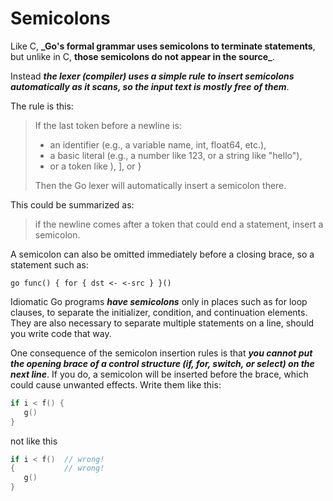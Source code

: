# Semicolons

Like C, **_Go's formal grammar uses semicolons to terminate statements**, but unlike in C, **those semicolons do not appear in the source_**. 

Instead **_the lexer (compiler) uses a simple rule to insert semicolons automatically as it scans, so the input text is mostly free of them_**.

The rule is this:
> If the last token before a newline is:
> * an identifier (e.g., a variable name, int, float64, etc.),
> * a basic literal (e.g., a number like 123, or a string like "hello"),
> * or a token like ), ], or }
>
> Then the Go lexer  will automatically insert a semicolon there.



This could be summarized as:
> if the newline comes after a token that could end a statement, insert a semicolon.

A semicolon can also be omitted immediately before a closing brace, so a statement such as:

`go func() { for { dst <- <-src } }()`

 Idiomatic Go programs **_have semicolons_** only in places such as for loop clauses, to separate the initializer, condition, and continuation elements. They are also necessary to separate multiple statements on a line, should you write code that way.

 One consequence of the semicolon insertion rules is that **_you cannot put the opening brace of a control structure (if, for, switch, or select) on the next line_**. If you do, a semicolon will be inserted before the brace, which could cause unwanted effects. Write them like this:

 ```go
 if i < f() {
    g()
}
 ```

 not like this

 ```go
 if i < f()  // wrong!
{           // wrong!
    g()
}
 ```